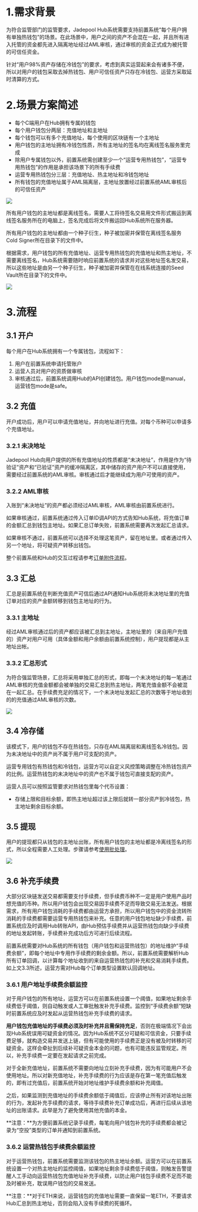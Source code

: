 # 1.需求背景

为符合监管部门的监管要求，Jadepool Hub系统需要支持前置系统“每个用户拥有单独热钱包”的场景。在此场景中，用户之间的资产不会混在一起，并且所有进入托管的资金都先进入隔离地址经过AML审核，通过审核的资金正式成为被托管的可信任资金。

针对“用户98%资产存储在冷钱包”的要求，考虑到真实运营起来会有诸多不便，所以对用户的钱包采取去掉热钱包、用户可信任资产只存在冷钱包、运营方采取延时清算的方式。

# 2.场景方案简述

* 每个C端用户在Hub拥有专属的钱包
* 每个用户钱包分两层：充值地址和主地址
* 每个钱包可以有多个充值地址，每个使用的区块链有一个主地址
* 用户钱包的主地址拥有冷钱包性质，所有主地址的签名均在离线签名服务里完成
* 除用户专属钱包以外，前置系统需创建至少一个“运营专用热钱包”，“运营专用热钱包”的作用是承担该场景下的所有手续费
* 运营专用热钱包分三层：充值地址、热主地址和冷钱包地址
* 所有钱包的充值地址属于AML隔离层，主地址放置经过前置系统AML审核后的可信任资产

![](image/单用户冷托管示意图.png)

所有用户钱包的主地址都是离线签名，需要人工将待签名交易用文件形式搬运到离线签名服务所在的电脑上，签名完成后将文件搬运回Hub系统所在服务器。

所有用户钱包的主地址都由一个种子衍生，种子被加密并保管在离线签名服务Cold Signer所在目录下的文件中。

根据需求，用户钱包的所有充值地址、运营专用热钱包的充值地址和热主地址，不需要离线签名，Hub系统需要随时响应前置系统的请求并对这些地址签名发交易，所以这些地址是由另一个种子衍生，种子被加密并保管在在线系统连接的Seed Vault所在目录下的文件中。

![](image/单用户冷托管私钥安全方案.png)

# 3.流程

## 3.1 开户

每个用户在Hub系统拥有一个专属钱包，流程如下：

1. 用户在前置系统申请托管账户
2. 运营人员对用户的资质做审核
3. 审核通过后，前置系统调用Hub的API创建钱包。用户钱包mode是manual，运营钱包mode是safe。

## 3.2 充值

开户成功后，用户可以申请充值地址，并向地址进行充值。对每个币种可以申请多个充值地址。

### 3.2.1 未决地址

Jadepool Hub向用户提供的所有充值地址的性质都是“未决地址”，作用是作为“待验证”资产和“已验证”资产的缓冲隔离区，其中储存的资产用户不可以直接使用，需要经过前置系统的AML审核。审核通过后才能继续成为用户可使用的资产。

### 3.2.2 AML审核

入账到“未决地址”的资产都必须经过AML审核，AML审核由前置系统进行。

如果审核通过，前置系统通过传入订单ID调API的方式告知Hub系统，将充值订单的金额汇总到钱包主地址。如果汇总订单失败，前置系统需要再次发起汇总请求。

如果审核不通过，前置系统可以选择不处理这笔资产，留在地址里。或者通过传入另一个地址，将可疑资产转移出钱包。

整个前置系统和Hub的交互过程请参考[订单附件流程](biz-flow.html)。

## 3.3 汇总

汇总是前置系统在判断充值资产可信后通过API通知Hub系统将未决地址里的充值订单对应的资产金额转移到钱包主地址的行为。

### 3.3.1 主地址

经过AML审核通过后的资产都应该被汇总到主地址，主地址里的（来自用户充值的）资产对用户可用（具体金额和用户余额由前置系统控制），用户提现都是从主地址出帐。

### 3.3.2 汇总形式

为符合强监管场景，汇总将采用单独汇总的形式，即每一个未决地址的每一笔通过AML审核的充值金额都会被单独的交易汇总到热主地址，两笔充值金额不会被混在一起汇总。在手续费充足的情况下，一个未决地址发起汇总的次数等于地址收到的的充值通过AML审核的次数。

![](image/单用户冷托管充值流程图.png)

## 3.4 冷存储

该模式下，用户的钱包不存在热钱包，只存在AML隔离层和离线签名冷钱包。因为未决地址中的资产尚不属于用户可支配的资产。

运营专用钱包有热钱包和冷钱包，运营方可以自定义风控策略调整在冷热钱包资产的比例。运营热钱包的未决地址中的资产也不属于钱包可直接支配的资产。

运营人员可以按照监管要求对热钱包里每个代币设置：

  * 存储上限和目标余额，即热主地址超过该上限后就转一部分资产到冷钱包，热主地址剩余目标余额。

## 3.5 提现

用户的提现都只从钱包的主地址出账，所有用户钱包的主地址都是冷离线签名的形式，所以全程需要人工处理。步骤请参考[使用批处理](batch-tutorial.html)。

![](image/单用户冷托管提现流程图.png)

## 3.6 补充手续费

大部分区块链发送交易都需要支付手续费，但手续费币种不一定是用户使用产品时想充值的币种。所以用户钱包会出现交易因手续费不足而导致交易无法发送。根据需求，所有用户钱包消耗的手续费都由运营方承担，所以用户钱包中的资金流转所消耗的手续费都需要运营专用热钱包来补充。任意的用户钱包地址缺少手续费，前置系统应及时调用Hub转账API，由Hub预估手续费并从运营热钱包向缺少手续费的地址发起转账，手续费补充成功后方可进行后续流程。

前置系统需要对Hub系统的所有钱包（用户钱包和运营热钱包）的地址维护“手续费余额”，即每个地址中专用作手续费的剩余金额。所以，前置系统需要解析Hub所有订单回调，以计算每个地址收到的来自运营热钱包的补充和交易消耗手续费。如上文3.3所述，运营方需对Hub每个订单类型设置默认回调地址。

### 3.6.1 用户地址手续费余额监控

对于用户钱包的所有地址，运营方可以在前置系统设置一个阈值，如果地址剩余手续费低于阈值，则自动触发或人工审批触发补充手续费。监控到“手续费余额”短缺时前置系统应及时发起从运营热钱包补充手续费的请求。

**用户钱包充值地址的手续费必须及时补充并且需保持充足**，否则在极端情况下会出现Hub系统误用可疑资金的情况。因为Hub系统不区分可疑和可信资金，只要手续费足够，就构造交易并发送上链，但有可能使用的手续费正是没有被及时转移的可疑资金。这样会牵扯到后续补可疑资金本金的问题，也有可能违反监管规定。所以，补充手续费一定要在发起请求之前完成。

对于全新充值地址，前置系统不需要向地址立刻补充手续费，因为有可能用户不会使用地址。所以对新充值地址，补充手续费的行为应该是存在第一笔充值后触发的，即有过充值后，前置系统开始对地址维护手续费余额和补充阈值。

之后，如果监测到充值地址的手续费余额低于阈值后，应该停止所有对该地址出账的行为，发起补充手续费的请求，等待手续费补充订单成功后，再进行后续从该地址的出账请求。此举是为了避免使用其他充值的本金。

**注意：**为方便前置系统记录手续费，每笔向用户钱包补充的手续费都会被记录为“空投”类型的订单并通知到前置系统。

### 3.6.2 运营热钱包手续费余额监控

对于运营热钱包，前置系统需要监测该钱包的热主地址余额。运营方可以在前置系统设置一个对热主地址的监控阈值，如果地址剩余手续费低于阈值，则触发告警提醒人工手动向运营热钱包充值地址补充手续费，以防止用户钱包手续费不足而不能及时被补充，耽误用户钱包的交易发送。

**注意：**对于ETH来说，运营钱包的充值地址需要一直保留一笔ETH，不要请求Hub汇总到热主地址，否则会陷入没有手续费的死循环。